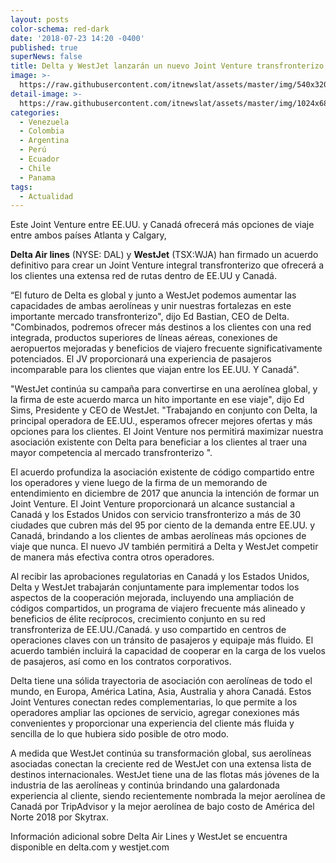 ```yaml
---
layout: posts
color-schema: red-dark
date: '2018-07-23 14:20 -0400'
published: true
superNews: false
title: Delta y WestJet lanzarán un nuevo Joint Venture transfronterizo
image: >-
  https://raw.githubusercontent.com/itnewslat/assets/master/img/540x320/Alianza-Delta-p.jpg
detail-image: >-
  https://raw.githubusercontent.com/itnewslat/assets/master/img/1024x680/Alianza-Delta-g.jpg
categories:
  - Venezuela
  - Colombia
  - Argentina
  - Perú
  - Ecuador
  - Chile
  - Panama
tags:
  - Actualidad
---
```

Este Joint Venture entre EE.UU. y Canadá ofrecerá más opciones de viaje entre ambos países Atlanta y Calgary, 

**Delta Air lines** (NYSE: DAL) y **WestJet** (TSX:WJA) han firmado un acuerdo definitivo para crear un Joint Venture integral transfronterizo que ofrecerá a los clientes una extensa red de rutas dentro de EE.UU y Canadá.

“El futuro de Delta es global y junto a WestJet podemos aumentar las capacidades de ambas aerolíneas y unir nuestras fortalezas en este importante mercado transfronterizo", dijo Ed Bastian, CEO de Delta. "Combinados, podremos ofrecer más destinos a los clientes con una red integrada, productos superiores de líneas aéreas, conexiones de aeropuertos mejoradas y beneficios de viajero frecuente significativamente potenciados. El JV proporcionará una experiencia de pasajeros incomparable para los clientes que viajan entre los EE.UU. Y Canadá".

"WestJet continúa su campaña para convertirse en una aerolínea global, y la firma de este acuerdo marca un hito importante en ese viaje", dijo Ed Sims, Presidente y CEO de WestJet. "Trabajando en conjunto con Delta, la principal operadora de EE.UU., esperamos ofrecer mejores ofertas y más opciones para los clientes. El Joint Venture nos permitirá maximizar nuestra asociación existente con Delta para beneficiar a los clientes al traer una mayor competencia al mercado transfronterizo ".

El acuerdo profundiza la asociación existente de código compartido entre los operadores y viene luego de la firma de un memorando de entendimiento en diciembre de 2017 que anuncia la intención de formar un Joint Venture. El Joint Venture proporcionará un alcance sustancial a Canadá y los Estados Unidos con servicio transfronterizo a más de 30 ciudades que cubren más del 95 por ciento de la demanda entre EE.UU. y Canadá, brindando a los clientes de ambas aerolíneas más opciones de viaje que nunca. El nuevo JV también permitirá a Delta y WestJet competir de manera más efectiva contra otros operadores.

Al recibir las aprobaciones regulatorias en Canadá y los Estados Unidos, Delta y WestJet trabajarán conjuntamente para implementar todos los aspectos de la cooperación mejorada, incluyendo una ampliación de códigos compartidos, un programa de viajero frecuente más alineado y beneficios de élite recíprocos, crecimiento conjunto en su red transfronteriza de EE.UU./Canadá. y uso compartido en centros de operaciones claves con un tránsito de pasajeros y equipaje más fluido. El acuerdo también incluirá la capacidad de cooperar en la carga de los vuelos de pasajeros, así como en los contratos corporativos.

Delta tiene una sólida trayectoria de asociación con aerolíneas de todo el mundo, en Europa, América Latina, Asia, Australia y ahora Canadá. Estos Joint Ventures conectan redes complementarias, lo que permite a los operadores ampliar las opciones de servicio, agregar conexiones más convenientes y proporcionar una experiencia del cliente más fluida y sencilla de lo que hubiera sido posible de otro modo.

A medida que WestJet continúa su transformación global, sus aerolíneas asociadas conectan la creciente red de WestJet con una extensa lista de destinos internacionales. WestJet tiene una de las flotas más jóvenes de la industria de las aerolíneas y continúa brindando una galardonada experiencia al cliente, siendo recientemente nombrada la mejor aerolínea de Canadá por TripAdvisor y la mejor aerolínea de bajo costo de América del Norte 2018 por Skytrax.

Información adicional sobre Delta Air Lines y WestJet se encuentra disponible en delta.com y westjet.com